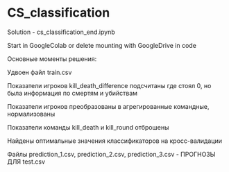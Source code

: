 # CS_classification
Solution - cs_classification_end.ipynb

Start in GoogleColab or delete mounting with GoogleDrive in code

Основные моменты решения: 

Удвоен файл train.csv 

Показатели игроков kill_death_difference подсчитаны где стоял 0, но была информация по смертям и убийствам

Показатели игроков преобразованы в агрегированные командные, нормализованы

Показатели команды kill_death и kill_round отброшены

Найдены оптимальные значения классификаторов на кросс-валидации


  Файлы prediction_1.csv, prediction_2.csv, prediction_3.csv - ПРОГНОЗЫ ДЛЯ test.csv
